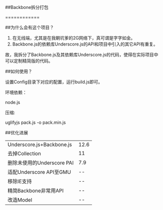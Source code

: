 ##Backbone拆分打包============##为什么会有这个项目？1. 在无线端，尤其是在我朝坑爹的2G网络下，真可谓是字字如金。2. Backbone.js的依赖库Underscore.js的API和项目中引入的其它API有重复。故，我拆分了Backbone.js及其依赖库Underscore.js的代码，使得在实际项目中可以定制精简版的代码。##如何使用？设置Config目录下对应的配置，运行build.js即可。环境依赖：node.js压缩:uglifyjs pack.js -o pack.min.js##优化进展<table>    <tr>        <td>Underscore.js+Backbone.js</td>        <td>12.6</td>    </tr>    <tr>        <td>去掉Collection</td>        <td>11</td>    </tr>    <tr>        <td>删除未使用的Underscore PAI</td>        <td>7.9</td>    </tr>    <tr>        <td>适配Underscore API至GMU</td>        <td> -- </td>    </tr>    <tr>        <td>移除IE支持</td>        <td> -- </td>    </tr>    <tr>        <td>精简Backbone非常用API</td>        <td> -- </td>    </tr>    <tr>        <td>改造Model</td>        <td> -- </td>    </tr></table>